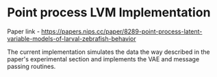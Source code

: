 # Point process LVM Implementation

Paper link - https://papers.nips.cc/paper/8289-point-process-latent-variable-models-of-larval-zebrafish-behavior

The current implementation simulates the data the way described in the paper's experimental section and implements the VAE and message passing routines.

